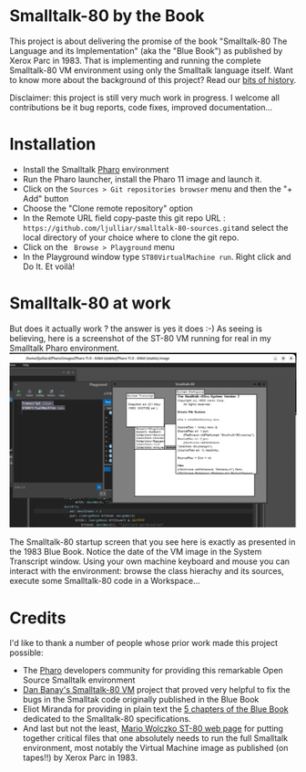 # Smalltalk-80 by the Book

This project is about delivering the promise of the book "Smalltalk-80 The Language and its Implementation" (aka the "Blue Book") as published by Xerox Parc in 1983. That is implementing and running the complete Smalltalk-80 VM environment using only the Smalltalk language itself. Want to know more about the background of this project? Read our [bits of history](doc/History.md).

Disclaimer: this project is still very much work in progress.  I welcome all contributions be it bug reports, code fixes, improved documentation...

# Installation
* Install the Smalltalk [Pharo](https://www.pharo.org/) environment
* Run the Pharo launcher, install the Pharo 11 image and launch it.
* Click on the `Sources > Git repositories browser` menu and then the "+ Add" button
* Choose the "Clone remote repository" option
* In the Remote URL field  copy-paste this git repo URL  : `https://github.com/ljulliar/smalltalk-80-sources.git`and select the local directory of your choice where to clone the git repo.
* Click on the ` Browse > Playground` menu
* In the Playground window type `ST80VirtualMachine run`. Right click and Do It. Et voilà!

# Smalltalk-80 at work
But does it actually work ? the answer is yes it does :-) As seeing is believing, here is a screenshot of the ST-80 VM running for real in my Smalltalk Pharo environment. 
![Screenshot of the ST-80 VM startup screen ) ](images/ST80-startup-screen.png)

The Smalltalk-80 startup screen that you see here is exactly as presented in the 1983 Blue Book. Notice the date of the VM image in the System Transcript window. Using your own machine keyboard and mouse you can interact with the environment: browse the class hierachy and its sources, execute some Smalltalk-80 code in a Workspace...

# Credits
I'd like to thank a number of people whose prior work made this project possible:
* The [Pharo](https://www.pharo.org/) developers community for providing this remarkable Open Source Smalltalk environment
* [Dan Banay's Smalltalk-80 VM](https://github.com/dbanay/Smalltalk) project that proved very helpful to fix the bugs in the Smalltak code originally published in the Blue Book
* Eliot Miranda for providing in plain text the [5 chapters of the Blue Book](http://www.mirandabanda.org/bluebook/bluebook_imp_toc.html) dedicated to the Smalltalk-80 specifications.
* And last but not the least, [Mario Wolczko ST-80 web page](http://www.wolczko.com/st80/) for putting together critical files that one absolutely needs to run the full Smalltalk environment, most notably the Virtual Machine image as published (on tapes!!) by Xerox Parc in 1983.
